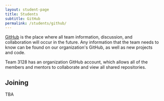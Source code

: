 ```yaml
---
layout: student-page
title: Students
subtitle: GitHub
permalink: /students/github/
---
```


[GitHub](http://github.com) is the place where all team information, discussion, and collaboration will occur in the future. Any information that the team needs to know can be found on our organization's GitHub, as well as new projects and code.

Team 3128 has an organization GitHub account, which allows all of the members and mentors to collaborate and view all shared repositories.

## Joining

TBA

<br>
<br>
